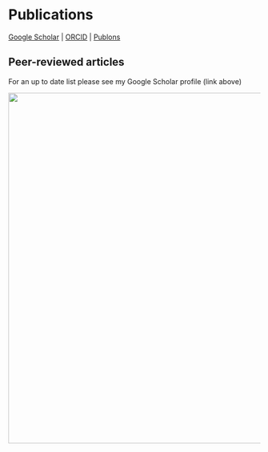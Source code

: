 # Publications

[Google Scholar](https://scholar.google.com/citations?user=9Qx6KAIAAAAJ&hl=en)  \|  [ORCID](https://orcid.org/0000-0003-3267-8855)  \|  [Publons](https://publons.com/researcher/1351958/christopher-david-barratt/)


## Peer-reviewed articles
For an up to date list please see my Google Scholar profile (link above)



<img src="https://victorcazalis.github.io/LongTailedTit2.jpg"  align="center" width="700">
